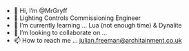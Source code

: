 - 👋 Hi, I’m @MrGryff
- 👀 Lighting Controls Commissioning Engineer
- 🌱 I’m currently learning ... Lua (not enough time) & Dynalite
- 💞️ I’m looking to collaborate on ...
- 📫 How to reach me ... julian.freeman@architainment.co.uk

<!---
MrGryff/MrGryff is a ✨ special ✨ repository because its `README.md` (this file) appears on your GitHub profile.
You can click the Preview link to take a look at your changes.
--->
